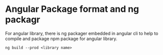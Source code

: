 # Angular Package format and ng packagr 

For angular library, there is ng packager embedded in angular cli to help to compile and package npm package for angular library. 

```
ng build --prod <library name>
```

